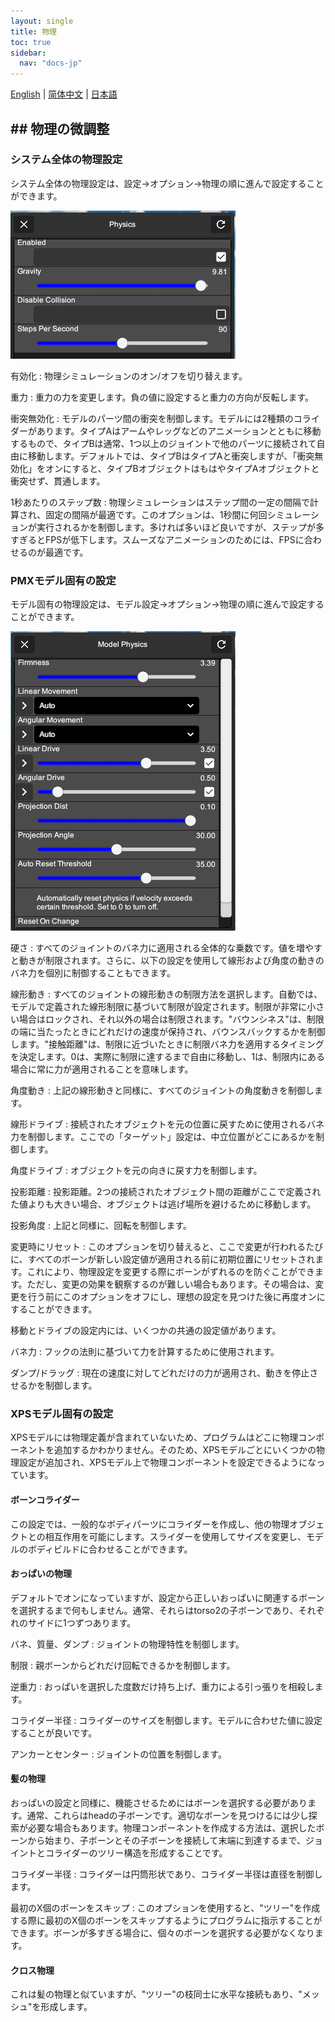 ```yaml
---
layout: single
title: 物理
toc: true
sidebar:
  nav: "docs-jp"
---
```

[English](/dancexr/features/physics) | [简体中文](/zh/dancexr/features/physics) | [日本語](/jp/dancexr/features/physics)
## ## 物理の微調整

### システム全体の物理設定
システム全体の物理設定は、設定→オプション→物理の順に進んで設定することができます。

![システム物理](/images/system-physics.png)

有効化
: 物理シミュレーションのオン/オフを切り替えます。

重力
: 重力の力を変更します。負の値に設定すると重力の方向が反転します。

衝突無効化
: モデルのパーツ間の衝突を制御します。モデルには2種類のコライダーがあります。タイプAはアームやレッグなどのアニメーションとともに移動するもので、タイプBは通常、1つ以上のジョイントで他のパーツに接続されて自由に移動します。デフォルトでは、タイプBはタイプAと衝突しますが、「衝突無効化」をオンにすると、タイプBオブジェクトはもはやタイプAオブジェクトと衝突せず、貫通します。

1秒あたりのステップ数
: 物理シミュレーションはステップ間の一定の間隔で計算され、固定の間隔が最適です。このオプションは、1秒間に何回シミュレーションが実行されるかを制御します。多ければ多いほど良いですが、ステップが多すぎるとFPSが低下します。スムーズなアニメーションのためには、FPSに合わせるのが最適です。

### PMXモデル固有の設定
モデル固有の物理設定は、モデル設定→オプション→物理の順に進んで設定することができます。

![モデル物理](/images/model-physics.png)

硬さ
: すべてのジョイントのバネ力に適用される全体的な乗数です。値を増やすと動きが制限されます。さらに、以下の設定を使用して線形および角度の動きのバネ力を個別に制御することもできます。

線形動き
: すべてのジョイントの線形動きの制限方法を選択します。自動では、モデルで定義された線形制限に基づいて制限が設定されます。制限が非常に小さい場合はロックされ、それ以外の場合は制限されます。"バウンシネス"は、制限の端に当たったときにどれだけの速度が保持され、バウンスバックするかを制御します。"接触距離"は、制限に近づいたときに制限バネ力を適用するタイミングを決定します。0は、実際に制限に達するまで自由に移動し、1は、制限内にある場合に常に力が適用されることを意味します。

角度動き
: 上記の線形動きと同様に、すべてのジョイントの角度動きを制御します。

線形ドライブ
: 接続されたオブジェクトを元の位置に戻すために使用されるバネ力を制御します。ここでの「ターゲット」設定は、中立位置がどこにあるかを制御します。

角度ドライブ
: オブジェクトを元の向きに戻す力を制御します。

投影距離
: 投影距離。2つの接続されたオブジェクト間の距離がここで定義された値よりも大きい場合、オブジェクトは逃げ場所を避けるために移動します。

投影角度
: 上記と同様に、回転を制御します。

変更時にリセット
: このオプションを切り替えると、ここで変更が行われるたびに、すべてのボーンが新しい設定値が適用される前に初期位置にリセットされます。これにより、物理設定を変更する際にボーンがずれるのを防ぐことができます。ただし、変更の効果を観察するのが難しい場合もあります。その場合は、変更を行う前にこのオプションをオフにし、理想の設定を見つけた後に再度オンにすることができます。

移動とドライブの設定内には、いくつかの共通の設定値があります。

バネ力
: フックの法則に基づいて力を計算するために使用されます。

ダンプ/ドラッグ
: 現在の速度に対してどれだけの力が適用され、動きを停止させるかを制御します。

### XPSモデル固有の設定
XPSモデルには物理定義が含まれていないため、プログラムはどこに物理コンポーネントを追加するかわかりません。そのため、XPSモデルごとにいくつかの物理設定が追加され、XPSモデル上で物理コンポーネントを設定できるようになっています。

#### ボーンコライダー
この設定では、一般的なボディパーツにコライダーを作成し、他の物理オブジェクトとの相互作用を可能にします。スライダーを使用してサイズを変更し、モデルのボディビルドに合わせることができます。

#### おっぱいの物理
デフォルトでオンになっていますが、設定から正しいおっぱいに関連するボーンを選択するまで何もしません。通常、それらはtorso2の子ボーンであり、それぞれのサイドに1つずつあります。

バネ、質量、ダンプ
: ジョイントの物理特性を制御します。

制限
: 親ボーンからどれだけ回転できるかを制御します。

逆重力
: おっぱいを選択した度数だけ持ち上げ、重力による引っ張りを相殺します。

コライダー半径
: コライダーのサイズを制御します。モデルに合わせた値に設定することが良いです。

アンカーとセンター
: ジョイントの位置を制御します。

#### 髪の物理
おっぱいの設定と同様に、機能させるためにはボーンを選択する必要があります。通常、これらはheadの子ボーンです。適切なボーンを見つけるには少し探索が必要な場合もあります。物理コンポーネントを作成する方法は、選択したボーンから始まり、子ボーンとその子ボーンを接続して末端に到達するまで、ジョイントとコライダーのツリー構造を形成することです。

コライダー半径
: コライダーは円筒形状であり、コライダー半径は直径を制御します。

最初のX個のボーンをスキップ
: このオプションを使用すると、"ツリー"を作成する際に最初のX個のボーンをスキップするようにプログラムに指示することができます。ボーンが多すぎる場合に、個々のボーンを選択する必要がなくなります。

#### クロス物理
これは髪の物理と似ていますが、"ツリー"の枝同士に水平な接続もあり、"メッシュ"を形成します。